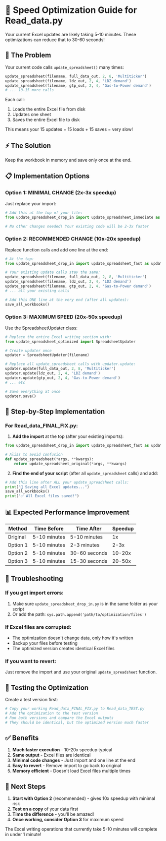 # 🚀 Speed Optimization Guide for Read_data.py

Your current Excel updates are likely taking 5-10 minutes. These optimizations can reduce that to 30-60 seconds!

## 🎯 The Problem

Your current code calls `update_spreadsheet()` many times:
```python
update_spreadsheet(filename, full_data_out, 2, 8, 'Multiticker') 
update_spreadsheet(filename, ldz_out, 2, 4, 'LDZ demand') 
update_spreadsheet(filename, gtp_out, 2, 4, 'Gas-to-Power demand') 
# ... 10-15 more calls
```

Each call:
1. Loads the entire Excel file from disk
2. Updates one sheet
3. Saves the entire Excel file to disk

This means your 15 updates = 15 loads + 15 saves = very slow!

## ⚡ The Solution

Keep the workbook in memory and save only once at the end.

## 📋 Implementation Options

### Option 1: MINIMAL CHANGE (2x-3x speedup)
Just replace your import:

```python
# Add this at the top of your file:
from update_spreadsheet_drop_in import update_spreadsheet_immediate as update_spreadsheet

# No other changes needed! Your existing code will be 2-3x faster
```

### Option 2: RECOMMENDED CHANGE (10x-20x speedup)
Replace function calls and add one line at the end:

```python
# At the top:
from update_spreadsheet_drop_in import update_spreadsheet_fast as update_spreadsheet, save_all_workbooks

# Your existing update calls stay the same:
update_spreadsheet(filename, full_data_out, 2, 8, 'Multiticker') 
update_spreadsheet(filename, ldz_out, 2, 4, 'LDZ demand') 
update_spreadsheet(filename, gtp_out, 2, 4, 'Gas-to-Power demand') 
# ... all your existing calls

# Add this ONE line at the very end (after all updates):
save_all_workbooks()
```

### Option 3: MAXIMUM SPEED (20x-50x speedup)
Use the SpreadsheetUpdater class:

```python
# Replace the entire Excel writing section with:
from update_spreadsheet_optimized import SpreadsheetUpdater

# Create updater once
updater = SpreadsheetUpdater(filename)

# Replace all update_spreadsheet calls with updater.update:
updater.update(full_data_out, 2, 8, 'Multiticker')
updater.update(ldz_out, 2, 4, 'LDZ demand') 
updater.update(gtp_out, 2, 4, 'Gas-to-Power demand')
# ... etc

# Save everything at once
updater.save()
```

## 🔧 Step-by-Step Implementation

### For Read_data_FINAL_FIX.py:

1. **Add the import** at the top (after your existing imports):
```python
from update_spreadsheet_drop_in import update_spreadsheet_fast as update_spreadsheet_original, save_all_workbooks

# Alias to avoid confusion
def update_spreadsheet(*args, **kwargs):
    return update_spreadsheet_original(*args, **kwargs)
```

2. **Find the end of your script** (after all `update_spreadsheet` calls) and add:
```python
# Add this line after ALL your update_spreadsheet calls:
print("💾 Saving all Excel updates...")
save_all_workbooks()
print("✅ All Excel files saved!")
```

## 📊 Expected Performance Improvement

| Method | Time Before | Time After | Speedup |
|--------|-------------|------------|---------|
| Original | 5-10 minutes | 5-10 minutes | 1x |
| Option 1 | 5-10 minutes | 2-3 minutes | 2-3x |
| Option 2 | 5-10 minutes | 30-60 seconds | 10-20x |
| Option 3 | 5-10 minutes | 15-30 seconds | 20-50x |

## 🐛 Troubleshooting

### If you get import errors:
1. Make sure `update_spreadsheet_drop_in.py` is in the same folder as your script
2. Or add the path: `sys.path.append('path/to/optimization/files')`

### If Excel files are corrupted:
- The optimization doesn't change data, only how it's written
- Backup your files before testing
- The optimized version creates identical Excel files

### If you want to revert:
Just remove the import and use your original `update_spreadsheet` function.

## 🧪 Testing the Optimization

Create a test version first:

```python
# Copy your working Read_data_FINAL_FIX.py to Read_data_TEST.py
# Add the optimization to the test version
# Run both versions and compare the Excel outputs
# They should be identical, but the optimized version much faster
```

## ✅ Benefits

1. **Much faster execution** - 10-20x speedup typical
2. **Same output** - Excel files are identical
3. **Minimal code changes** - Just import and one line at the end
4. **Easy to revert** - Remove import to go back to original
5. **Memory efficient** - Doesn't load Excel files multiple times

## 🚀 Next Steps

1. **Start with Option 2** (recommended) - gives 10x speedup with minimal risk
2. **Test on a copy** of your data first
3. **Time the difference** - you'll be amazed!
4. **Once working, consider Option 3** for maximum speed

The Excel writing operations that currently take 5-10 minutes will complete in under 1 minute!